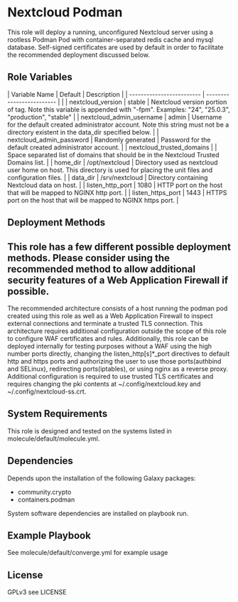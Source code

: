 # Nextcloud Podman

This role will deploy a running, unconfigured Nextcloud server using a rootless Podman Pod with container-separated redis cache and mysql database. Self-signed certificates are used by default in order to facilitate the recommended deployment discussed below.

## Role Variables
| Variable Name | Default | Description |
| ------------------------- | ------------------------- | |
| nextcloud_version | stable | Nextcloud version portion of tag.  Note this variable is appended with "-fpm".  Examples: "24", "25.0.3", "production", "stable" |
| nextcloud_admin_username | admin | Username for the default created administrator account.  Note this string must not be a directory existent in the data_dir specified below. |
| nextcloud_admin_password | Randomly generated | Password for the default created administrator account. |
| nextcloud_trusted_domains | | Space separated list of domains that should be in the Nextcloud Trusted Domains list. |
| home_dir | /opt/nextcloud | Directory used as nextcloud user home on host. This directory is used for placing the unit files and configuration files. |
| data_dir | /srv/nextcloud | Directory containing Nextcloud data on host. |
| listen_http_port | 1080 | HTTP port on the host that will be mapped to NGINX http port. |
| listen_https_port | 1443 | HTTPS port on the host that will be mapped to NGINX https port. |

## Deployment Methods

This role has a few different possible deployment methods.  Please consider using the recommended method to allow additional security features of a Web Application Firewall if possible.
---
The recommended architecture consists of a host running the podman pod created using this role as well as a Web Application Firewall to inspect external connections and terminate a trusted TLS connection. This architecture requires additional configuration outside the scope of this role to configure WAF certificates and rules.
Additionally, this role can be deployed internally for testing purposes without a WAF using the high number ports directly, changing the listen_http\[s\]\*_port directives to default http and https ports and authorizing the user to use those ports(authbind and SELinux), redirecting ports(iptables), or using nginx as a reverse proxy. Additional configuration is required to use trusted TLS certificates and requires changing the pki contents at ~/.config/nextcloud.key and ~/.config/nextcloud-ss.crt.

## System Requirements

This role is designed and tested on the systems listed in molecule/default/molecule.yml.

## Dependencies

Depends upon the installation of the following Galaxy packages:
- community.crypto
- containers.podman

System software dependencies are installed on playbook run.

Example Playbook
----------------

See molecule/default/converge.yml for example usage

License
-------

GPLv3 see LICENSE
